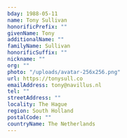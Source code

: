 ```yaml
---
bday: 1988-05-11
name: Tony Sullivan
honorificPrefix: ""
givenName: Tony
additionalName: ""
familyName: Sullivan
honorificSuffix: ""
nickname: ""
org: ""
photo: "/uploads/avatar-256x256.png"
url: https://tonysull.co
emailAddress: tony@navillus.nl
tel: ""
streetAddress: ""
locality: The Hague
region: South Holland
postalCode: ""
countryName: The Netherlands
---
```

